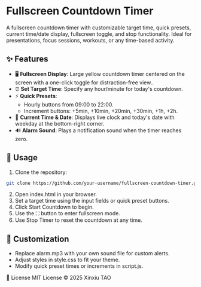 # Fullscreen Countdown Timer

A fullscreen countdown timer with customizable target time, quick presets, current time/date display, fullscreen toggle, and stop functionality. Ideal for presentations, focus sessions, workouts, or any time-based activity.

## ✨ Features
- 🖥️ **Fullscreen Display**: Large yellow countdown timer centered on the screen with a one-click toggle for distraction-free view..
- ⏰ **Set Target Time**: Specify any hour/minute for today's countdown.
- ⚡ **Quick Presets**:
  - Hourly buttons from 09:00 to 22:00.
  - Increment buttons: +5min, +10min, +20min, +30min, +1h, +2h.
- 📅 **Current Time & Date**: Displays live clock and today's date with weekday at the bottom-right corner.
- 🔊 **Alarm Sound**: Plays a notification sound when the timer reaches zero.

## 🚀 Usage
1. Clone the repository:
  ```bash
  git clone https://github.com/your-username/fullscreen-countdown-timer.git
  ```
2. Open index.html in your browser.
3. Set a target time using the input fields or quick preset buttons.
4. Click Start Countdown to begin.
5. Use the ⛶ button to enter fullscreen mode.
6. Use Stop Timer to reset the countdown at any time.

## 🔧 Customization
- Replace alarm.mp3 with your own sound file for custom alerts.
- Adjust styles in style.css to fit your theme.
- Modify quick preset times or increments in script.js.

📜 License
MIT License © 2025 Xinxiu TAO